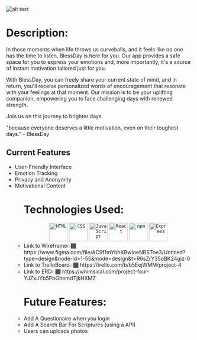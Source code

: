![alt text](https://www.littleflower.org/wp-content/uploads/2021/02/tile-image-scripture.jpg) 


<h1>Description:</h1>
In those moments when life throws us curveballs, and it feels like no one has the time to listen, BlessDay is here for you. Our app provides a safe space for you to express your emotions and, more importantly, it's a source of instant motivation tailored just for you. 

With BlessDay, you can freely share your current state of mind, and in return, you'll receive personalized words of encouragement that resonate with your feelings at that moment. Our mission is to be your uplifting companion, empowering you to face challenging days with renewed strength.

Join us on this journey to brighter days. 

"because everyone deserves a little motivation, even on their toughest days." - BlessDay

<h2>Current Features</h2>
<ul>
<li>User-Friendly Interface</li>
<li>Emotion Tracking</li>
<li>Privacy and Anonymity</li>
<li>Motivational Content</li>
<ul>

<h1>Technologies Used: </h1>
<div align="center">
	<code><img width="50" src="https://user-images.githubusercontent.com/25181517/192158954-f88b5814-d510-4564-b285-dff7d6400dad.png" alt="HTML" title="HTML"/></code>
	<code><img width="50" src="https://user-images.githubusercontent.com/25181517/183898674-75a4a1b1-f960-4ea9-abcb-637170a00a75.png" alt="CSS" title="CSS"/></code>
	<code><img width="50" src="https://user-images.githubusercontent.com/25181517/117447155-6a868a00-af3d-11eb-9cfe-245df15c9f3f.png" alt="JavaScript" title="JavaScript"/></code>
	<code><img width="50" src="https://user-images.githubusercontent.com/25181517/183897015-94a058a6-b86e-4e42-a37f-bf92061753e5.png" alt="React" title="React"/></code>
	<code><img width="50" src="https://user-images.githubusercontent.com/25181517/121401671-49102800-c959-11eb-9f6f-74d49a5e1774.png" alt="npm" title="npm"/></code>
	<code><img width="50" src="https://user-images.githubusercontent.com/25181517/183859966-a3462d8d-1bc7-4880-b353-e2cbed900ed6.png" alt="Express" title="Express"/></code>
</div>

<li>Link to Wireframe👉🏾 https://www.figma.com/file/AC9f1mYbhKBwIoeNBSToe3/Untitled?type=design&node-id=1-55&mode=design&t=R6sZrY35oBK24giz-0</li>
<li>Link to TrelloBoard👉🏾 https://trello.com/b/b5EejWMM/project-4</li>
<li>Link to ERD👉🏾 https://whimsical.com/project-four-YJZxJYb5PbGhemdTjkHXMZ</li>

<h1>Future Features:</h1>
<li>Add A Questionaire when you login</li>
<li>Add A Search Bar For Scriptures (using a API)</li>
<li>Users can uploads photos</li>




